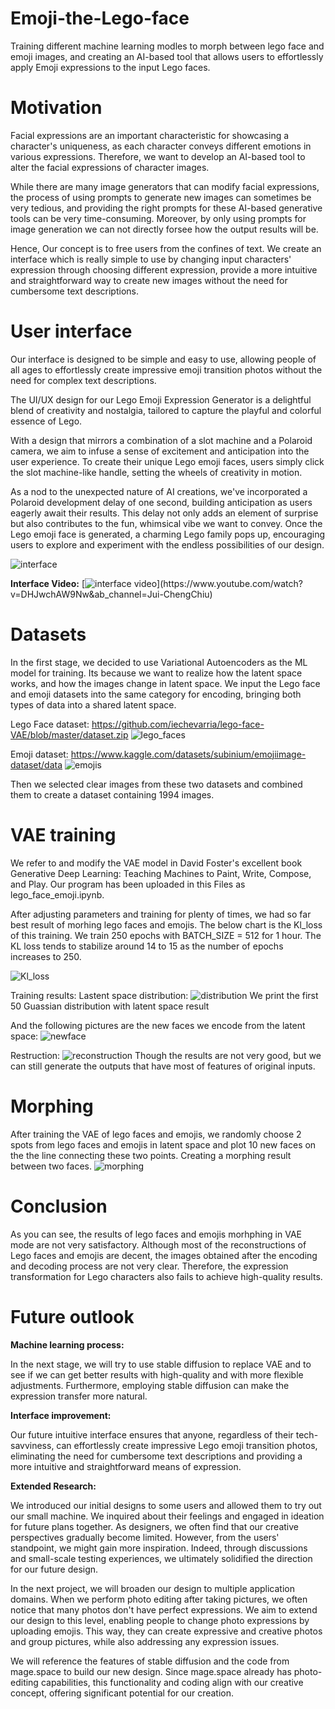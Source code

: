 # Emoji-the-Lego-face
Training different machine learning modles to morph between lego face and emoji images, and creating an AI-based tool that allows users to effortlessly apply Emoji expressions to the input Lego faces.

# Motivation
Facial expressions are an important characteristic for showcasing a character's uniqueness, as each character conveys different emotions in various expressions. Therefore, we want to develop an AI-based tool to alter the facial expressions of character images.

While there are many image generators that can modify facial expressions, the process of using prompts to generate new images can sometimes be very tedious, and providing the right prompts for these AI-based generative tools can be very time-consuming. Moreover, by only using prompts for image generation we can not directly forsee how the output results will be.

Hence, Our concept is to free users from the confines of text. We create an interface which is really simple to use by changing input characters' expression through choosing different expression,  provide a more intuitive and straightforward way to create new images without the need for cumbersome text descriptions.

# User interface
Our interface is designed to be simple and easy to use, allowing people of all ages to effortlessly create impressive emoji transition photos without the need for complex text descriptions.

The UI/UX design for our Lego Emoji Expression Generator is a delightful blend of creativity and nostalgia, tailored to capture the playful and colorful essence of Lego. 

With a design that mirrors a combination of a slot machine and a Polaroid camera, we aim to infuse a sense of excitement and anticipation into the user experience. To create their unique Lego emoji faces, users simply click the slot machine-like handle, setting the wheels of creativity in motion. 

As a nod to the unexpected nature of AI creations, we've incorporated a Polaroid development delay of one second, building anticipation as users eagerly await their results. This delay not only adds an element of surprise but also contributes to the fun, whimsical vibe we want to convey. Once the Lego emoji face is generated, a charming Lego family pops up, encouraging users to explore and experiment with the endless possibilities of our design.

![interface](https://i.imgur.com/aLB76bO.png=120x80)

**Interface Video:**
[![interface video]([https://i.imgur.com/lGdirSi.gif](https://im.ezgif.com/tmp/ezgif-1-52969fb237.gif))](https://www.youtube.com/watch?v=DHJwchAW9Nw&ab_channel=Jui-ChengChiu)

# Datasets 
In the first stage, we decided to use Variational Autoencoders as the ML model for training. Its because we want to realize how the latent space works, and how the images change in latent space. We input the Lego face and emoji datasets into the same category for encoding, bringing both types of data into a shared latent space.

Lego Face dataset:
https://github.com/iechevarria/lego-face-VAE/blob/master/dataset.zip
![lego_faces](https://i.imgur.com/OUEzqBn.png)

Emoji dataset:
https://www.kaggle.com/datasets/subinium/emojiimage-dataset/data
![emojis](https://i.imgur.com/MR0ENcr.png)

Then we selected clear images from these two datasets and combined them to create a dataset containing 1994 images.

# VAE training
We refer to and modify the VAE model in David Foster's excellent book Generative Deep Learning: Teaching Machines to Paint, Write, Compose, and Play. Our program has been uploaded in this Files as lego_face_emoji.ipynb.

After adjusting parameters and training for plenty of times, we had so far best result of morhing lego faces and emojis. The below chart is the Kl_loss of this training. We train 250 epochs with BATCH_SIZE = 512 for 1 hour. The KL loss tends to stabilize around 14 to 15 as the number of epochs increases to 250.

![Kl_loss](https://i.imgur.com/lH3FBoQ.png)

Training results:
Lastent space distribution:
![distribution](https://i.imgur.com/VO7CHtG.png)
We print the first 50 Guassian distribution with latent space result

And the following pictures are the new faces we encode from the latent space:
![newface](https://i.imgur.com/bYZnT0M.png)

Restruction:
![reconstruction](https://i.imgur.com/5UAcMcO.png)
Though the results are not very good, but we can still generate the outputs that have most of features of original inputs.

# Morphing
After training the VAE of lego faces and emojis, we randomly choose 2 spots from lego faces and emojis in latent space and plot 10 new faces on the the line connecting these two points. Creating a morphing result between two faces.
![morphing](https://i.imgur.com/z0oLSh7.png)

# Conclusion
As you can see, the results of lego faces and emojis morhphing in VAE mode are not very satisfactory. Although most of the reconstructions of Lego faces and emojis are decent, the images obtained after the encoding and decoding process are not very clear. Therefore, the expression transformation for Lego characters also fails to achieve high-quality results.

# Future outlook
**Machine learning process:**

In the next stage, we will try to use stable diffusion to replace VAE and to see if we can get better results with high-quality and with more flexible adjustments. Furthermore, employing stable diffusion can make the expression transfer more natural.

**Interface improvement:**

Our future intuitive interface ensures that anyone, regardless of their tech-savviness, can effortlessly create impressive Lego emoji transition photos, eliminating the need for cumbersome text descriptions and providing a more intuitive and straightforward means of expression.

**Extended Research:**

We introduced our initial designs to some users and allowed them to try out our small machine. We inquired about their feelings and engaged in ideation for future plans together. As designers, we often find that our creative perspectives gradually become limited. However, from the users' standpoint, we might gain more inspiration. Indeed, through discussions and small-scale testing experiences, we ultimately solidified the direction for our future design.

In the next project, we will broaden our design to multiple application domains. When we perform photo editing after taking pictures, we often notice that many photos don't have perfect expressions. We aim to extend our design to this level, enabling people to change photo expressions by uploading emojis. This way, they can create expressive and creative photos and group pictures, while also addressing any expression issues.

We will reference the features of stable diffusion and the code from mage.space to build our new design. Since mage.space already has photo-editing capabilities, this functionality and coding align with our creative concept, offering significant potential for our creation.






